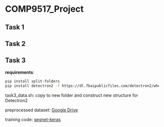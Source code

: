 # COMP9517_Project

## Task 1

## Task 2

## Task 3

**requirements**: 

```bash
pip install split-folders 
pip install detectron2 -f https://dl.fbaipublicfiles.com/detectron2/wheels/cu101/torch1.7/index.html (depends on pytorch version)
```

task3_data.sh: copy to new folder and construct new structure for Detectron2

preprocessed dataset: [Google Drive](https://drive.google.com/file/d/1CaWySqbCG6Qceq-lOnlImHaAIf4x7qfr/view?usp=sharing)

training code: [segnet-keras](https://github.com/divamgupta/image-segmentation-keras)